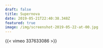 ```yaml
---
draft: false
title: Supernova
date: 2019-05-21T22:40:38.348Z
featured: true
image: /img/screenshot-2019-05-22-at-00.jpg
---
```

{{< vimeo 337633086 >}}

